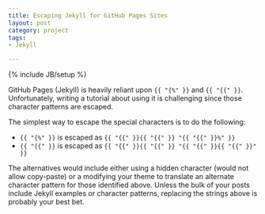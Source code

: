 ```yaml
---
title: Escaping Jekyll for GitHub Pages Sites
layout: post
category: project
tags:
- Jekyll

---
```

{% include JB/setup %}

GitHub Pages (Jekyll) is heavily reliant upon `{{ "{%" }}` and `{{ "{{" }}`.
Unfortunately, writing a tutorial about using it is challenging since those character patterns are escaped.

The simplest way to escape the special characters is to do the following:

- `{{ "{%" }}` is escaped as `{{ "{{" }}{{ "{{" }} "{{ "{{" }}%" }}`
- `{{ "{{" }}` is escaped as `{{ "{{" }}{{ "{{" }} "{{ "{{" }}{{ "{{" }}" }}`

The alternatives would include either using a hidden character (would not allow copy-paste) or a modifying your theme to translate an alternate character pattern for those identified above.
Unless the bulk of your posts include Jekyll examples or character patterns, replacing the strings above is probably your best bet.
